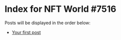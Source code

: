 # Index for NFT World #7516
Posts will be displayed in the order below:

- [Your first post](./001-first.md)

